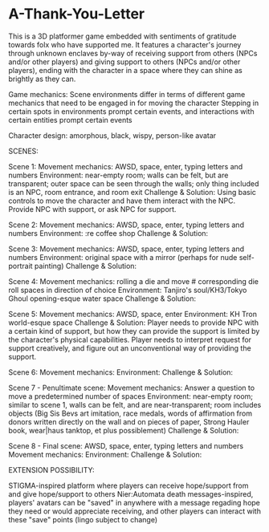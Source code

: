 # A-Thank-You-Letter
This is a 3D platformer game embedded with sentiments of gratitude towards folx who have supported me. It features a character's journey through unknown enclaves by-way of receiving support from others (NPCs and/or other players) and giving support to others (NPCs and/or other players), ending with the character in a space where they can shine as brightly as they can.



Game mechanics:
Scene environments differ in terms of different game mechanics that need to be engaged in for moving the character
Stepping in certain spots in environments prompt certain events, and interactions with certain entities prompt certain events



Character design:
amorphous, black, wispy, person-like avatar



SCENES:

Scene 1:
Movement mechanics: AWSD, space, enter, typing letters and numbers
Environment: near-empty room; walls can be felt, but are transparent; outer space can be seen through the walls; only thing included is an NPC, room entrance, and room exit
Challenge & Solution: Using basic controls to move the character and have them interact with the NPC. Provide NPC with support, or ask NPC for support.

Scene 2:
Movement mechanics: AWSD, space, enter, typing letters and numbers
Environment: :re coffee shop
Challenge & Solution: 

Scene 3:
Movement mechanics: AWSD, space, enter, typing letters and numbers
Environment: original space with a mirror (perhaps for nude self-portrait painting)
Challenge & Solution: 

Scene 4:
Movement mechanics: rolling a die and move # corresponding die roll spaces in direction of choice
Environment: Tanjiro's soul/KH3/Tokyo Ghoul opening-esque water space
Challenge & Solution: 

Scene 5:
Movement mechanics: AWSD, space, enter
Environment: KH Tron world-esque space
Challenge & Solution: Player needs to provide NPC with a certain kind of support, but how they can provide the support is limited by the character's physical capabilities. Player needs to interpret request for support creatively, and figure out an unconventional way of providing the support.

Scene 6:
Movement mechanics: 
Environment:
Challenge & Solution: 

Scene 7 - Penultimate scene:
Movement mechanics: Answer a question to move a predetermined number of spaces
Environment: near-empty room; similar to scene 1, walls can be felt, and are near-transparent; room includes objects (Big Sis Bevs art imitation, race medals, words of affirmation from donors written directly on the wall and on pieces of paper, Strong Hauler book, wear|haus tanktop, et plus possiblement)
Challenge & Solution:

Scene 8 - Final scene: AWSD, space, enter, typing letters and numbers
Movement mechanics:
Environment:
Challenge & Solution:



EXTENSION POSSIBILITY:

STIGMA-inspired
platform where players can receive hope/support from and give hope/support to others
Nier:Automata death messages-inspired, players' avatars can be "saved" in anywhere with a message regading hope they need or would appreciate receiving, and other players can interact with these "save" points (lingo subject to change)
